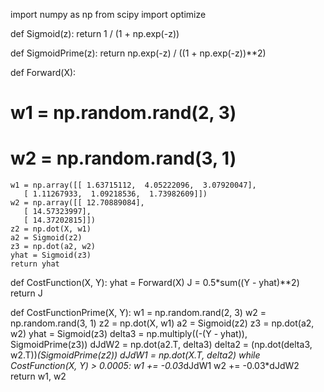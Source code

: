 import numpy as np
from scipy import optimize


def Sigmoid(z):
    return 1 / (1 + np.exp(-z))


def SigmoidPrime(z):
    return np.exp(-z) / ((1 + np.exp(-z))**2)


def Forward(X):
#    w1 = np.random.rand(2, 3)
#    w2 = np.random.rand(3, 1)
    w1 = np.array([[ 1.63715112,  4.05222096,  3.07920047],
       [ 1.11267933,  1.09218536,  1.73982609]])
    w2 = np.array([[ 12.70889084],
       [ 14.57323997],
       [ 14.37202815]])    
    z2 = np.dot(X, w1)
    a2 = Sigmoid(z2)
    z3 = np.dot(a2, w2)
    yhat = Sigmoid(z3)
    return yhat


def CostFunction(X, Y):
    yhat = Forward(X)
    J = 0.5*sum((Y - yhat)**2)
    return J


def CostFunctionPrime(X, Y):
    w1 = np.random.rand(2, 3)
    w2 = np.random.rand(3, 1)
    z2 = np.dot(X, w1)
    a2 = Sigmoid(z2)
    z3 = np.dot(a2, w2)
    yhat = Sigmoid(z3)
    delta3 = np.multiply((-(Y - yhat)), SigmoidPrime(z3))
    dJdW2 = np.dot(a2.T, delta3)
    delta2 = (np.dot(delta3, w2.T))*(SigmoidPrime(z2))
    dJdW1 = np.dot(X.T, delta2)
    while CostFunction(X, Y) > 0.0005:
        w1 += -0.03*dJdW1
        w2 += -0.03*dJdW2
    return w1, w2
